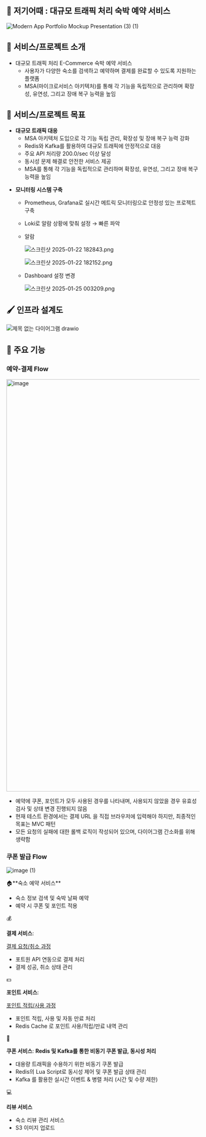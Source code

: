 ## 🏡 저기어때 : 대규모 트래픽 처리 숙박 예약 서비스

![Modern App Portfolio Mockup Presentation (3) (1)](https://github.com/user-attachments/assets/61b3d03e-f550-451f-9dab-c6416631ee1c)


## 👋 서비스/프로젝트 소개

<aside>

- 대규모 트래픽 처리 E-Commerce 숙박 예약 서비스
    - 사용자가 다양한 숙소를 검색하고 예약하며 결제를 완료할 수 있도록 지원하는 플랫폼
    - MSA(마이크로서비스 아키텍처)를 통해 각 기능을 독립적으로 관리하며 확장성, 유연성, 그리고 장애 복구 능력을 높임
</aside>

## 👑 서비스/프로젝트 목표

<aside>

- **대규모 트래픽 대응**
    - MSA 아키텍처 도입으로 각 기능 독립 관리, 확장성 및 장애 복구 능력 강화
    - Redis와 Kafka를 활용하여 대규모 트래픽에 안정적으로 대응
    - 주요 API 처리량 200.0/sec 이상 달성
    - 동시성 문제 해결로 안전한 서비스 제공
    - MSA를 통해 각 기능을 독립적으로 관리하며 확장성, 유연성, 그리고 장애 복구 능력을 높임
</aside>

<aside>

- **모니터링 시스템 구축**
    - Prometheus, Grafana로 실시간 메트릭 모니터링으로 안정성 있는 프로젝트 구축
    - Loki로 알람 상황에 맞춰 설정 → 빠른 파악
    - 알람
        
        ![스크린샷 2025-01-22 182843.png](attachment:d58871cc-23e4-4837-aa3d-aa478597fa36:스크린샷_2025-01-22_182843.png)
        
        ![스크린샷 2025-01-22 182152.png](attachment:f4417e35-8449-41cb-b06a-247e0fee4766:스크린샷_2025-01-22_182152.png)
        
    - Dashboard 설정 변경
        
        ![스크린샷 2025-01-25 003209.png](attachment:1995fe8e-6ad6-467b-b9c0-d5c11eb06432:스크린샷_2025-01-25_003209.png)
        
</aside>

## 🖌 인프라 설계도

![제목 없는 다이어그램 drawio](https://github.com/user-attachments/assets/fc4cbd06-5619-484b-839d-bc6734ab42f7)


## 📄 주요 기능

### 예약-결제 Flow

<img width="1075" alt="image" src="https://github.com/user-attachments/assets/1dbcfbbc-5454-43c3-9da4-8d0c474e3cf9" />


- 예약에 쿠폰, 포인트가 모두 사용된 경우를 나타내며, 사용되지 않았을 경우 유효성 검사 및 상태 변경 진행되지 않음
- 현재 테스트 환경에서는 결제 URL 을 직접 브라우저에 입력해야 하지만, 최종적인 목표는 MVC 패턴
- 모든 요청의 실패에 대한 롤백 로직이 작성되어 있으며, 다이어그램 간소화를 위해 생략함

### 쿠폰 발급 Flow

![image (1)](https://github.com/user-attachments/assets/059c7716-6669-4c3b-854a-5464d080f135)

<aside>
🏠**숙소 예약 서비스**

- 숙소 정보 검색 및 숙박 날짜 예약
- 예약 시 쿠폰 및 포인트 적용
</aside>

<aside>
💰

**결제 서비스**:

[결제 요청/취소 과정](https://www.notion.so/7ecd7621e166448fb5dc606708f38c55?pvs=21)

- 포트원 API 연동으로 결제 처리
- 결제 성공, 취소 상태 관리
</aside>

<aside>
💵

**포인트 서비스**:

[포인트 적립/사용 과정](https://www.notion.so/1842dc3ef514812e81b8cdd71a7e2231?pvs=21)

- 포인트 적립, 사용 및 자동 만료 처리
- Redis Cache 로 포인트 사용/적립/만료 내역 관리
</aside>

<aside>
🎫

**쿠폰 서비스**: **Redis 및 Kafka를 통한 비동기 쿠폰 발급, 동시성 처리**

- 대용량 트래픽을 수용하기 위한 비동기 쿠폰 발급
- Redis의 Lua Script로 동시성 제어 및 쿠폰 발급 상태 관리
- Kafka 를 활용한 실시간 이벤트 & 병렬 처리 (시간 및 수량 제한)
</aside>

<aside>
💻

**리뷰 서비스**

- 숙소 리뷰 관리 서비스
- S3 이미지 업로드
</aside>
